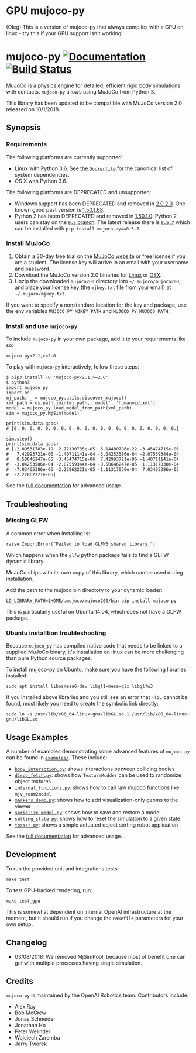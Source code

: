 # GPU mujoco-py

(Oleg) This is a version of mujoco-py that always compiles with a GPU on linux - try this if your GPU support isn't working! 


# mujoco-py [![Documentation](https://img.shields.io/badge/docs-latest-brightgreen.svg?style=flat)](https://openai.github.io/mujoco-py/build/html/index.html) [![Build Status](https://travis-ci.org/openai/mujoco-py.svg?branch=master)](https://travis-ci.org/openai/mujoco-py)

[MuJoCo](http://mujoco.org/) is a physics engine for detailed, efficient rigid body simulations with contacts.
`mujoco-py` allows using MuJoCo from Python 3.

This library has been updated to be compatible with MuJoCo version 2.0 released on 10/1/2018.


## Synopsis

### Requirements

The following platforms are currently supported:

- Linux with Python 3.6. See [the `Dockerfile`](Dockerfile) for the canonical list of system dependencies.
- OS X with Python 3.6.

The following platforms are DEPRECATED and unsupported:

- Windows support has been DEPRECATED and removed in [2.0.2.0](https://github.com/openai/mujoco-py/releases/tag/v2.0.2.0a1). One known good past version is [1.50.1.68](https://github.com/openai/mujoco-py/blob/9ea9bb000d6b8551b99f9aa440862e0c7f7b4191/README.md#requirements).
- Python 2 has been DEPRECATED and removed in [1.50.1.0](https://github.com/openai/mujoco-py/releases/tag/1.50.1.0). Python 2 users can stay on the [`0.5` branch](https://github.com/openai/mujoco-py/tree/0.5). The latest release there is [`0.5.7`](https://github.com/openai/mujoco-py/releases/tag/0.5.7) which can be installed with `pip install mujoco-py==0.5.7`.

### Install MuJoCo

1. Obtain a 30-day free trial on the [MuJoCo website](https://www.roboti.us/license.html)
   or free license if you are a student.
   The license key will arrive in an email with your username and password.
2. Download the MuJoCo version 2.0 binaries for
   [Linux](https://www.roboti.us/download/mujoco200_linux.zip) or
   [OSX](https://www.roboti.us/download/mujoco200_macos.zip).
3. Unzip the downloaded `mujoco200` directory into `~/.mujoco/mujoco200`,
   and place your license key (the `mjkey.txt` file from your email)
   at `~/.mujoco/mjkey.txt`.

If you want to specify a nonstandard location for the key and package,
use the env variables `MUJOCO_PY_MJKEY_PATH` and `MUJOCO_PY_MUJOCO_PATH`.

### Install and use `mujoco-py`
To include `mujoco-py` in your own package, add it to your requirements like so:
```
mujoco-py<2.1,>=2.0
```
To play with `mujoco-py` interactively, follow these steps:
```
$ pip3 install -U 'mujoco-py<2.1,>=2.0'
$ python3
import mujoco_py
import os
mj_path, _ = mujoco_py.utils.discover_mujoco()
xml_path = os.path.join(mj_path, 'model', 'humanoid.xml')
model = mujoco_py.load_model_from_path(xml_path)
sim = mujoco_py.MjSim(model)

print(sim.data.qpos)
# [0. 0. 0. 0. 0. 0. 0. 0. 0. 0. 0. 0. 0. 0. 0. 0. 0. 0. 0. 0. 0.]

sim.step()
print(sim.data.qpos)
# [-2.09531783e-19  2.72130735e-05  6.14480786e-22 -3.45474715e-06
#   7.42993721e-06 -1.40711141e-04 -3.04253586e-04 -2.07559344e-04
#   8.50646247e-05 -3.45474715e-06  7.42993721e-06 -1.40711141e-04
#  -3.04253586e-04 -2.07559344e-04 -8.50646247e-05  1.11317030e-04
#  -7.03465386e-05 -2.22862221e-05 -1.11317030e-04  7.03465386e-05
#  -2.22862221e-05]
```

See the [full documentation](https://openai.github.io/mujoco-py/build/html/index.html) for advanced usage.

## Troubleshooting

### Missing GLFW

A common error when installing is:

    raise ImportError("Failed to load GLFW3 shared library.")

Which happens when the `glfw` python package fails to find a GLFW dynamic library.

MuJoCo ships with its own copy of this library, which can be used during installation.

Add the path to the mujoco bin directory to your dynamic loader:

    LD_LIBRARY_PATH=$HOME/.mujoco/mujoco200/bin pip install mujoco-py

This is particularly useful on Ubuntu 14.04, which does not have a GLFW package.


### Ubuntu installtion troubleshooting

Because `mujoco_py` has compiled native code that needs to be linked to a supplied MuJoCo binary, it's installation 
on linux can be more challenging than pure Python source packages.

To install mujoco-py on Ubuntu, make sure you have the following libraries installed:

    sudo apt install libosmesa6-dev libgl1-mesa-glx libglfw3
   
If you installed above libraries and you still see an error that `-lGL` cannot be found, most likely you need
to create the symbolic link directly: 

    sudo ln -s /usr/lib/x86_64-linux-gnu/libGL.so.1 /usr/lib/x86_64-linux-gnu/libGL.so


## Usage Examples

A number of examples demonstrating some advanced features of `mujoco-py` can be found in [`examples/`](/./examples/). These include:
- [`body_interaction.py`](./examples/body_interaction.py): shows interactions between colliding bodies
- [`disco_fetch.py`](./examples/disco_fetch.py): shows how `TextureModder` can be used to randomize object textures
- [`internal_functions.py`](./examples/internal_functions.py): shows how to call raw mujoco functions like `mjv_room2model`
- [`markers_demo.py`](./examples/markers_demo.py): shows how to add visualization-only geoms to the viewer
- [`serialize_model.py`](./examples/serialize_model.py): shows how to save and restore a model
- [`setting_state.py`](./examples/setting_state.py):  shows how to reset the simulation to a given state
- [`tosser.py`](./examples/tosser.py): shows a simple actuated object sorting robot application

See the [full documentation](https://openai.github.io/mujoco-py/build/html/index.html) for advanced usage.

## Development

To run the provided unit and integrations tests:

```
make test
```

To test GPU-backed rendering, run:

```
make test_gpu
```

This is somewhat dependent on internal OpenAI infrastructure at the moment, but it should run if you change the `Makefile` parameters for your own setup.

## Changelog

- 03/08/2018: We removed MjSimPool, because most of benefit one can get with multiple processes having single simulation.

## Credits

`mujoco-py` is maintained by the OpenAI Robotics team. Contributors include:

- Alex Ray
- Bob McGrew
- Jonas Schneider
- Jonathan Ho
- Peter Welinder
- Wojciech Zaremba
- Jerry Tworek
